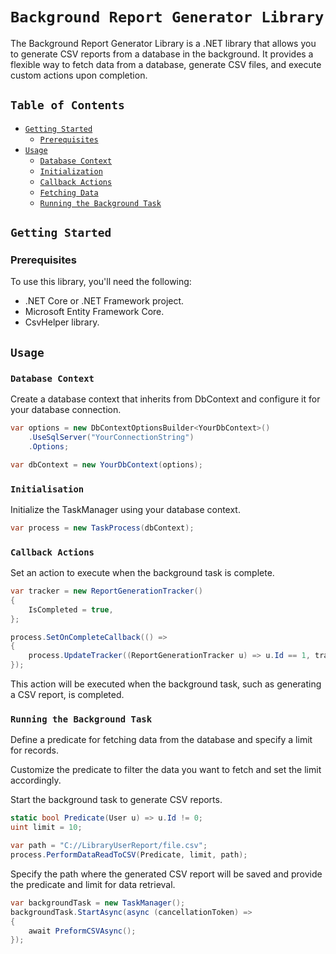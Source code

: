 # `Background Report Generator Library`

The Background Report Generator Library is a .NET library that allows you to generate CSV reports from a database in the background. It provides a flexible way to fetch data from a database, generate CSV files, and execute custom actions upon completion.

## `Table of Contents`

- [`Getting Started`](#getting-started)
     - [`Prerequisites`](#prerequisites)
- [`Usage`](#usage)
     - [`Database Context`](#database-context)
     - [`Initialization`](#initialization)
     - [`Callback Actions`](#callback-actions)
     - [`Fetching Data`](#fetching-data)
     - [`Running the Background Task`](#running-the-background-task)

## `Getting Started`

### Prerequisites

To use this library, you'll need the following:

- .NET Core or .NET Framework project.
- Microsoft Entity Framework Core.
- CsvHelper library.

## `Usage`

### `Database Context`

Create a database context that inherits from DbContext and configure it for your database connection.

```csharp
var options = new DbContextOptionsBuilder<YourDbContext>()
    .UseSqlServer("YourConnectionString")
    .Options;

var dbContext = new YourDbContext(options);
```

### `Initialisation`

Initialize the TaskManager using your database context.

```csharp
var process = new TaskProcess(dbContext);
```

### `Callback Actions`

Set an action to execute when the background task is complete.

```csharp
var tracker = new ReportGenerationTracker()
{
    IsCompleted = true,
};

process.SetOnCompleteCallback(() =>
{
    process.UpdateTracker((ReportGenerationTracker u) => u.Id == 1, tracker);
});
```

This action will be executed when the background task, such as generating a CSV report, is completed.

### `Running the Background Task`

Define a predicate for fetching data from the database and specify a limit for records.

Customize the predicate to filter the data you want to fetch and set the limit accordingly.

Start the background task to generate CSV reports.

```csharp
static bool Predicate(User u) => u.Id != 0;
uint limit = 10;

var path = "C://LibraryUserReport/file.csv";
process.PerformDataReadToCSV(Predicate, limit, path);
```

Specify the path where the generated CSV report will be saved and provide the predicate and limit for data retrieval.

```csharp
var backgroundTask = new TaskManager();
backgroundTask.StartAsync(async (cancellationToken) =>
{
    await PreformCSVAsync();
});
```
